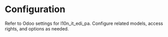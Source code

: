 # Configuration

Refer to Odoo settings for l10n_it_edi_pa. Configure related models, access rights, and options as needed.
